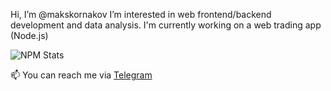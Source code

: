 Hi, I’m @makskornakov
I’m interested in web frontend/backend development and data analysis.
I'm currently working on a web trading app (Node.js)

![NPM Stats](https://img.shields.io/endpoint?url=https%3A%2F%2Fraw.githubusercontent.com%2Fmakskornakov%2Fgithub-readme-npm-downloads%2Fmaster%2Fstats.json)

📫 You can reach me via [Telegram](https://t.me/makskornakov)
